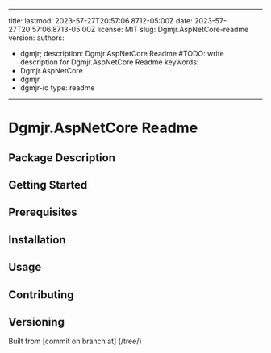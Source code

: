 ---

title:
lastmod: 2023-57-27T20:57:06.8712-05:00Z
date: 2023-57-27T20:57:06.8713-05:00Z
license: MIT
slug: Dgmjr.AspNetCore-readme
version:
authors:
- dgmjr;
description: Dgmjr.AspNetCore Readme #TODO: write description for Dgmjr.AspNetCore Readme
keywords:
- Dgmjr.AspNetCore
- dgmjr
- dgmjr-io
type: readme
------------

# Dgmjr.AspNetCore Readme

<!-- TODO: Write the contents of the Dgmjr.AspNetCore Readme file -->

## Package Description

## Getting Started

## Prerequisites

## Installation

## Usage

## Contributing

## Versioning

Built from [commit  on branch  at]
(/tree/)
